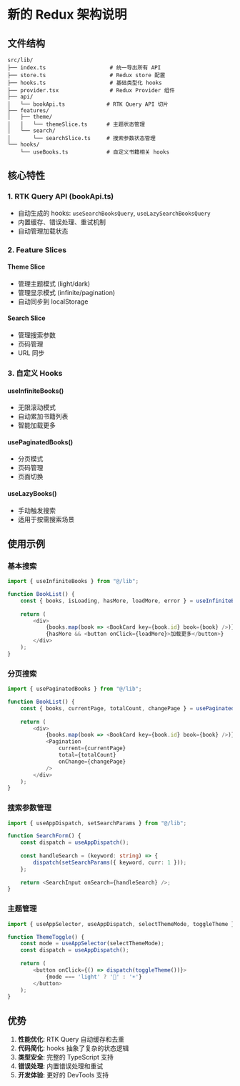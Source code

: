 # 新的 Redux 架构说明

## 文件结构

```
src/lib/
├── index.ts                    # 统一导出所有 API
├── store.ts                    # Redux store 配置
├── hooks.ts                    # 基础类型化 hooks
├── provider.tsx                # Redux Provider 组件
├── api/
│   └── bookApi.ts             # RTK Query API 切片
├── features/
│   ├── theme/
│   │   └── themeSlice.ts      # 主题状态管理
│   └── search/
│       └── searchSlice.ts     # 搜索参数状态管理
└── hooks/
    └── useBooks.ts            # 自定义书籍相关 hooks
```

## 核心特性

### 1. RTK Query API (bookApi.ts)

- 自动生成的 hooks: `useSearchBooksQuery`, `useLazySearchBooksQuery`
- 内置缓存、错误处理、重试机制
- 自动管理加载状态

### 2. Feature Slices

#### Theme Slice
- 管理主题模式 (light/dark)
- 管理显示模式 (infinite/pagination)
- 自动同步到 localStorage

#### Search Slice
- 管理搜索参数
- 页码管理
- URL 同步

### 3. 自定义 Hooks

#### useInfiniteBooks()
- 无限滚动模式
- 自动累加书籍列表
- 智能加载更多

#### usePaginatedBooks()
- 分页模式
- 页码管理
- 页面切换

#### useLazyBooks()
- 手动触发搜索
- 适用于按需搜索场景

## 使用示例

### 基本搜索
```typescript
import { useInfiniteBooks } from "@/lib";

function BookList() {
    const { books, isLoading, hasMore, loadMore, error } = useInfiniteBooks();
    
    return (
        <div>
            {books.map(book => <BookCard key={book.id} book={book} />)}
            {hasMore && <button onClick={loadMore}>加载更多</button>}
        </div>
    );
}
```

### 分页搜索
```typescript
import { usePaginatedBooks } from "@/lib";

function BookList() {
    const { books, currentPage, totalCount, changePage } = usePaginatedBooks();
    
    return (
        <div>
            {books.map(book => <BookCard key={book.id} book={book} />)}
            <Pagination 
                current={currentPage} 
                total={totalCount}
                onChange={changePage}
            />
        </div>
    );
}
```

### 搜索参数管理
```typescript
import { useAppDispatch, setSearchParams } from "@/lib";

function SearchForm() {
    const dispatch = useAppDispatch();
    
    const handleSearch = (keyword: string) => {
        dispatch(setSearchParams({ keyword, curr: 1 }));
    };
    
    return <SearchInput onSearch={handleSearch} />;
}
```

### 主题管理
```typescript
import { useAppSelector, useAppDispatch, selectThemeMode, toggleTheme } from "@/lib";

function ThemeToggle() {
    const mode = useAppSelector(selectThemeMode);
    const dispatch = useAppDispatch();
    
    return (
        <button onClick={() => dispatch(toggleTheme())}>
            {mode === 'light' ? '🌙' : '☀️'}
        </button>
    );
}
```

## 优势

1. **性能优化**: RTK Query 自动缓存和去重
2. **代码简化**: hooks 抽象了复杂的状态逻辑
3. **类型安全**: 完整的 TypeScript 支持
4. **错误处理**: 内置错误处理和重试
5. **开发体验**: 更好的 DevTools 支持
